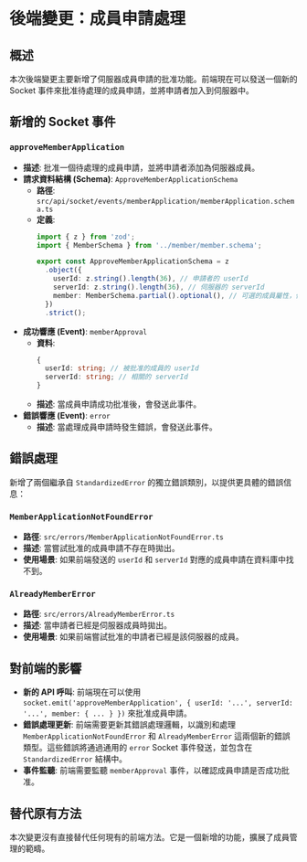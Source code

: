 # 後端變更：成員申請處理

## 概述
本次後端變更主要新增了伺服器成員申請的批准功能。前端現在可以發送一個新的 Socket 事件來批准待處理的成員申請，並將申請者加入到伺服器中。

## 新增的 Socket 事件

### `approveMemberApplication`

- **描述**: 批准一個待處理的成員申請，並將申請者添加為伺服器成員。
- **請求資料結構 (Schema)**: `ApproveMemberApplicationSchema`
  - **路徑**: `src/api/socket/events/memberApplication/memberApplication.schema.ts`
  - **定義**:
    ```typescript
    import { z } from 'zod';
    import { MemberSchema } from '../member/member.schema';

    export const ApproveMemberApplicationSchema = z
      .object({
        userId: z.string().length(36), // 申請者的 userId
        serverId: z.string().length(36), // 伺服器的 serverId
        member: MemberSchema.partial().optional(), // 可選的成員屬性，例如 permissionLevel 或 nickname
      })
      .strict();
    ```
- **成功響應 (Event)**: `memberApproval`
  - **資料**:
    ```typescript
    {
      userId: string; // 被批准的成員的 userId
      serverId: string; // 相關的 serverId
    }
    ```
  - **描述**: 當成員申請成功批准後，會發送此事件。
- **錯誤響應 (Event)**: `error`
  - **描述**: 當處理成員申請時發生錯誤，會發送此事件。

## 錯誤處理

新增了兩個繼承自 `StandardizedError` 的獨立錯誤類別，以提供更具體的錯誤信息：

### `MemberApplicationNotFoundError`
- **路徑**: `src/errors/MemberApplicationNotFoundError.ts`
- **描述**: 當嘗試批准的成員申請不存在時拋出。
- **使用場景**: 如果前端發送的 `userId` 和 `serverId` 對應的成員申請在資料庫中找不到。

### `AlreadyMemberError`
- **路徑**: `src/errors/AlreadyMemberError.ts`
- **描述**: 當申請者已經是伺服器成員時拋出。
- **使用場景**: 如果前端嘗試批准的申請者已經是該伺服器的成員。

## 對前端的影響

- **新的 API 呼叫**: 前端現在可以使用 `socket.emit('approveMemberApplication', { userId: '...', serverId: '...', member: { ... } })` 來批准成員申請。
- **錯誤處理更新**: 前端需要更新其錯誤處理邏輯，以識別和處理 `MemberApplicationNotFoundError` 和 `AlreadyMemberError` 這兩個新的錯誤類型。這些錯誤將通過通用的 `error` Socket 事件發送，並包含在 `StandardizedError` 結構中。
- **事件監聽**: 前端需要監聽 `memberApproval` 事件，以確認成員申請是否成功批准。

## 替代原有方法

本次變更沒有直接替代任何現有的前端方法。它是一個新增的功能，擴展了成員管理的範疇。
